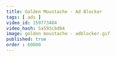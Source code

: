 ```yaml
---
title: Golden Moustache - Ad Blocker
tags: [ ads ]
video_id: 159773484
video_hash: 5a593cbd64
image: golden moustache - adblocker.gif
published: true
order : 60000
---
```

